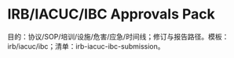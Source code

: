 # IRB/IACUC/IBC Approvals Pack

目的：协议/SOP/培训/设施/危害/应急/时间线；修订与报告路径。模板：irb/iacuc/ibc；清单：irb-iacuc-ibc-submission。
